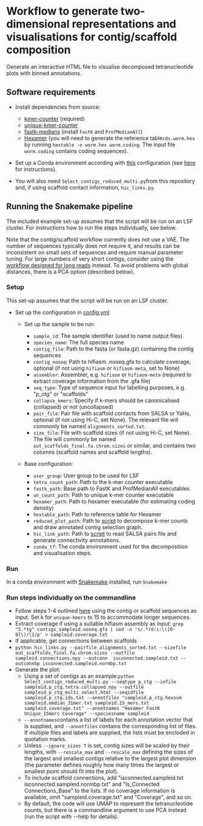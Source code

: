 # Workflow to generate two-dimensional representations and visualisations for contig/scaffold composition

Generate an interactive HTML file to visualise decomposed tetranucleotide plots with binned annotations.

## Software requirements
- Install dependencies from source:
  - <a href="https://github.com/CobiontID/kmer-counter">kmer-counter</a> (required)
  - <a href="https://github.com/CobiontID/unique-kmer-counts">unique-kmer-counter</a>
  - <a href="https://github.com/CobiontID/fastk-medians">fastk-medians</a> (install `FastK` and `ProfMedianAll`)
  - <a href="https://github.com/richarddurbin/hexamer">Hexamer</a> (you will need to generate the reference table`cds.worm.hex` by running `hextable -o worm.hex worm.coding`. The input file `worm.coding` contains coding sequences).

- Set up a Conda environment according with <a href="https://github.com/CobiontID/read_VAE/blob/main/env_kmerviz.yaml">this</a> configuration (see <a href="https://conda.io/projects/conda/en/latest/user-guide/tasks/manage-environments.html#creating-an-environment-from-an-environment-yml-file">here</a> for instructions).

- You will also need `Select_contigs_reduced_multi.py`from this repository and, if using scaffold contact information, `hic_links.py`.

## Running the Snakemake pipeline
The included example set-up assumes that the script will be run on an LSF cluster. For instructions how to run the steps individually, see below.

Note that the contig/scaffold workflow currently does not use a VAE. The number of sequences typically does not require it, and results can be inconsistent on small sets of sequences and require manual parameter tuning. For large numbers of very short contigs, consider using the [workflow designed for long reads](https://github.com/CobiontID/read_VAE/blob/main/read_tools/Workflow.md) instead. To avoid problems with global distances, there is a PCA option (described below). 

### Setup
This set-up assumes that the script will be run on an LSF cluster.

- Set up the configuration in <a href="https://github.com/CobiontID/read_VAE/blob/main/contig_tools/config.yml">config.yml</a>
  - Set up the sample to be run: 
     - `sample_id`: The sample identifier (used to name output files)
     - `species_name`: The full species name 
     - `contig_file`: Path to the fasta (or fasta.gz) containing the contig sequences
     - `contig_noseq`: Path to hifiasm .noseq.gfa to calculate coverage, optional (if not using `hifiasm` or `hifiasm-meta`, set to None)
     - `assembler`: Assembler, e.g. `hifiasm` or `hifiasm-meta` (required to extract coverage information from the .gfa file)
     - `seq_type`: Type of sequence input for labelling purposes, e.g. "p_ctg" or "scaffolds"
     - `collapse_kmers`: Specify if k-mers should be canonicalised (collapsed) or not (uncollapsed)
     - `pair_file`: Pair file with scaffold contacts from SALSA or YaHs, optional (if not using Hi-C, set None). The relevant file will commonly be named `alignments_sorted.txt`.
     - `size_file`: File with scaffold sizes (if not using Hi-C, set None). The file will commonly be named `out_scaffolds_final.fa.chrom.sizes` or similar, and contains two columns (scaffold names and scaffold lengths).

  - Base configuration:
     - `user_group`: User group to be used for LSF
     - `tetra_count_path`: Path to the k-mer counter executable
     - `fastk_path`: Base path to FastK and ProfMedianAll executables
     - `un_count_path`: Path to unique k-mer counter executable
     - `hexamer_path`: Path to hexamer executable (for estimating coding density)
     - `hextable_path`: Path to reference table for Hexamer
     - `reduced_plot_path`: Path to <a href="https://github.com/CobiontID/read_VAE/blob/main/contig_tools/scripts/Select_contigs_reduced_multi.py">script</a> to decompose k-mer counts and draw annotated contig selection graph.
     - `hic_link_path`: Path to <a href="https://github.com/CobiontID/read_VAE/blob/main/contig_tools/scripts/hic_links.py">script</a> to read SALSA pairs file and generate connectivity annotations.
     - `conda_tf`: The conda environment used for the decomposition and visualisation steps.

### Run
In a conda environment with <a href="https://snakemake.readthedocs.io/en/stable/">Snakemake</a> installed, run `Snakemake`

### Run steps individually on the commandline
- Follow steps 1-4 outlined [here](https://github.com/CobiontID/read_VAE/blob/main/read_tools/Workflow.md) using the contig or scaffold sequences as input. Set k for `unique-kmers` to 15 to accommodate longer sequences.
- Extract coverage if using a suitable hifiasm assembly as input:
`grep "S.*tg" contigs_sampleid.noseq.gfa | sed -n 's/.*rd:i:\([0-9]\)/\1/p' > sampleid.coverage.txt`
- If applicable, get connections between scaffolds
- `python hic_links.py --pairfile alignments_sorted.txt --sizefile out_scaffolds_final.fa.chrom.sizes --outfile sampleid.connections.npy --outconn  isconnected.sampleid.txt --outconnbp isconnected.sampleid.normbp.txt`
- Generate the plot:
  - Using a set of contigs as an example:`python Select_contigs_reduced_multi.py --seqtype p_ctg --infile sampleid.p_ctg.tetra.collapsed.npy --outfile sampleid_p_ctg_multi_select.html --seqidfile sampleid.p_ctg.ids.txt --annotfiles "sampleid.p_ctg.hexsum sampleid.median_31mer.txt sampleid.15_mers.txt sampleid.coverage.txt" --annotnames "Hexamer FastK Unique_15mers Coverage" --speciesname sampleid`
  - `--annotnames`contains a list of labels for each annotation vector that is supplied, and `--annotfiles` contains the corresponding list of files. If multiple files and labels are supplied, the lists must be encloded in quotation marks.
  - Unless `--ignore_sizes T` is set, contig sizes will be scaled by their lengths, with `--rescale_max` and `--rescale_max` defining the sizes of the largest and smallest contigs relative to the largest plot dimension (the parameter defines roughly how many times the largest or smallest point should fit into the plot).
  - To include scaffold connections, add "isconnected.sampleid.txt isconnected.sampleid.normbp.txt" and "Is_Connected Connections_Base" to the lists. If no coverage information is available, omit "sampleid.coverage.txt" and "Coverage", and so on.
  - By default, the code will use UMAP to represent the tetranucleotide counts, but there is a commandline argument to use PCA instead (run the script with --help for details).
